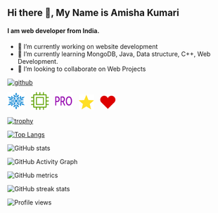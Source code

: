 ## Hi there 👋, My Name is Amisha Kumari
#### I am web developer from India.

- 🔭 I’m currently working on website development 
- 🌱 I’m currently learning MongoDB, Java, Data structure, C++, Web Development.
- 👯 I’m looking to collaborate on Web Projects 


[<img src='https://cdn.jsdelivr.net/npm/simple-icons@3.0.1/icons/github.svg' alt='github' height='40'>](https://github.com/Amisha-kumari0204)  

<a href='https://archiveprogram.github.com/'><img src='https://raw.githubusercontent.com/acervenky/animated-github-badges/master/assets/acbadge.gif' width='40' height='40'></a> <a href='https://docs.github.com/en/developers'><img src='https://raw.githubusercontent.com/acervenky/animated-github-badges/master/assets/devbadge.gif' width='40' height='40'></a> <a href='https://github.com/pricing'><img src='https://raw.githubusercontent.com/acervenky/animated-github-badges/master/assets/pro.gif' width='40' height='40'></a> <a href='https://stars.github.com/'><img src='https://raw.githubusercontent.com/acervenky/animated-github-badges/master/assets/starbadge.gif' width='35' height='35'></a> <a href='https://docs.github.com/en/github/supporting-the-open-source-community-with-github-sponsors'><img src='https://raw.githubusercontent.com/acervenky/animated-github-badges/master/assets/sponsorbadge.gif' width='35' height='35'></a> 

[![trophy](https://github-profile-trophy.vercel.app/?username=Amisha-kumari0204)](https://github.com/ryo-ma/github-profile-trophy)

[![Top Langs](https://github-readme-stats.vercel.app/api/top-langs/?username=Amisha-kumari0204)](https://github.com/anuraghazra/github-readme-stats)

![GitHub stats](https://github-readme-stats.vercel.app/api?username=Amisha-kumari0204&show_icons=true)  

![GitHub Activity Graph](https://activity-graph.herokuapp.com/graph?username=Amisha-kumari0204)  

![GitHub metrics](https://metrics.lecoq.io/Amisha-kumari0204)  

![GitHub streak stats](https://github-readme-streak-stats.herokuapp.com/?user=khubeshAmisha-kumari0204dsingh)  

![Profile views](https://gpvc.arturio.dev/Amisha-kumari0204)  
